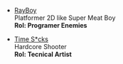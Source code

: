 - [RayBoy](https://rayboyy.itch.io/rayboy) <br/>
Platformer 2D like Super Meat Boy <br/>
**Rol: Programer Enemies** <br/>

- [Time S*cks](https://opa-studio.itch.io/time-scks) <br/>
Hardcore Shooter <br/>
**Rol: Tecnical Artist**
